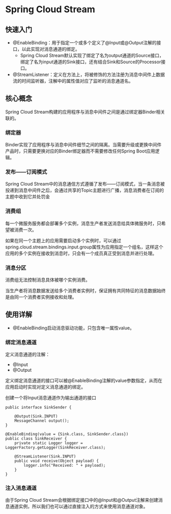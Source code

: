 # Spring Cloud Stream

## 快速入门

- @EnableBinding：用于指定一个或多个定义了@Input或@Output注解的接口，以此实现对消息通道的绑定。
	- Spring Cloud Stream默认实现了绑定了名为output通道的Source接口，绑定了名为input通道的Sink接口，还有结合Sink和Source的Processor接口。
- @StreamListener：定义在方法上，将被修饰的方法注册为消息中间件上数据流的时间监听器，注解中的属性值对应了监听的消息通道名。

## 核心概念

Spring Cloud Stream构建的应用程序与消息中间件之间是通过绑定器Binder相关联的。

### 绑定器

Binder实现了应用程序与消息中间件细节之间的隔离。当需要升级或更换中间件产品时，只需要更换对应的Binder绑定器而不需要修改任何Spring Boot应用逻辑。

### 发布——订阅模式

Spring Cloud Stream中的消息通信方式遵循了发布——订阅模式，当一条消息被投递到消息中间件之后，会通过共享的Topic主题进行广播，消息消费者在订阅的主题中收到它并处罚金

### 消费组

每一个微服务服务都会部署多个实例，消息生产者发送消息给具体微服务时，只希望被消费一次。

如果在同一个主题上的应用需要启动多个实例时，可以通过spring.cloud.stream.bindings.input.group属性为应用指定一个组名，这样这个应用的多个实例在接收到消息时，只会有一个成员真正受到消息并进行处理。

### 消息分区

消费组无法控制消息具体被哪个实例消费。

当生产者将消息数据发送给多个消费者实例时，保证拥有共同特征的消息数据始终是由同一个消费者实例接收和处理。

## 使用详解

- @EnableBinding启动消息驱动功能，只包含唯一属性value。

### 绑定消息通道

定义消息通道的注解：

- @Input
- @Output

定义绑定消息通道的接口可以被@EnableBinding注解的value参数指定，从而在应用启动时实现对定义消息通道的绑定。

创建一个将Input消息通道作为输出通道的接口

	public interface SinkSender {

		@Output(Sink.INPUT)
		MessageChannel output();
	}

	@EnableBinding(value = {Sink.class, SinkSender.class})
	public class SinkReceiver {
		private static Logger logger = LoggerFactory.getLogger(SinkReceiver.class);

		@StreamListener(Sink.INPUT)
		public void receive(Object payload) {
			logger.info("Received: " + payload);
		}
	}

### 注入消息通道

由于Spring Cloud Stream会根据绑定接口中的@Input和@Output注解来创建消息通道实例，所以我们也可以通过直接注入的方式来使用消息通道对象。

